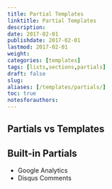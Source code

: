 ```yaml
---
title: Partial Templates
linktitle: Partial Templates
description:
date: 2017-02-01
publishdate: 2017-02-01
lastmod: 2017-02-01
weight:
categories: [templates]
tags: [lists,sections,partials]
draft: false
slug:
aliases: [/templates/partials/]
toc: true
notesforauthors:
---
```


## Partials vs Templates

## Built-in Partials

* Google Analytics
* Disqus Comments
